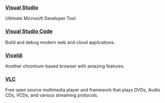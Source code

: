### [Visual Studio](https://www.visualstudio.com/)

Ultimate Microsoft Developer Tool.

### [Visual Studio Code](https://code.visualstudio.com/)

Build and debug modern web and cloud applications.

### [Vivaldi](https://vivaldi.com/)

Another chromium-based browser with amazing features.

### [VLC](http://www.videolan.org/vlc/index.html)

Free open source multimedia player and framework that plays DVDs, Audio CDs, VCDs, and various streaming protocols.

